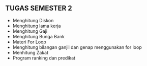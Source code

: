 ## TUGAS SEMESTER 2
- Menghitung Diskon
- Menghitung lama kerja
- Menghitung Gaji
- Menghitung Bunga Bank
- Materi For Loop
- Menghitung bilangan ganjil dan genap menggunakan for loop
- Menhitung Zakat
- Program ranking dan predikat
